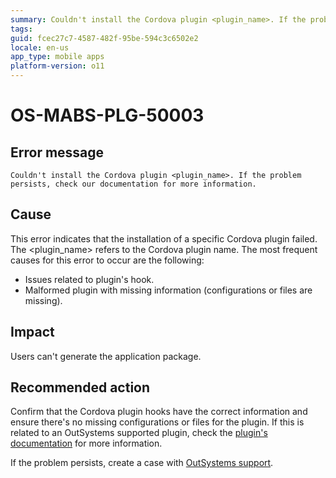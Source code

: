 ```yaml
---
summary: Couldn't install the Cordova plugin <plugin_name>. If the problem persists, check our documentation for more information.
tags:
guid: fcec27c7-4587-482f-95be-594c3c6502e2
locale: en-us
app_type: mobile apps
platform-version: o11
---
```


# OS-MABS-PLG-50003

## Error message

`Couldn't install the Cordova plugin <plugin_name>. If the problem persists, check our documentation for more information.`

## Cause

This error indicates that the installation of a specific Cordova plugin failed. The &lt;plugin_name&gt; refers to the Cordova plugin name. The most frequent causes for this error to occur are the following:

* Issues related to plugin's hook.
* Malformed plugin with missing information (configurations or files are missing).

## Impact

Users can't generate the application package.

## Recommended action

Confirm that the Cordova plugin hooks have the correct information and ensure there's no missing configurations or files for the plugin. If this is related to an OutSystems supported plugin, check the [plugin's documentation](https://success.outsystems.com/Documentation/11/Extensibility_and_Integration/Mobile_Plugins) for more information.

If the problem persists, create a case with [OutSystems support](https://www.outsystems.com/support/portal/open-support-case?ErrorCode=OS-MABS-PLG-50003).
